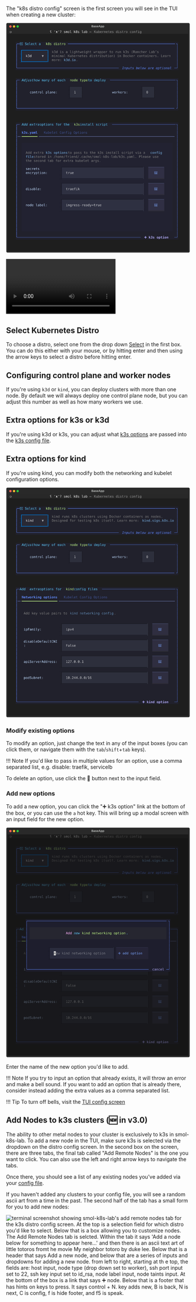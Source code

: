 The "k8s distro config" screen is the first screen you will see in the TUI when creating a new cluster:

[<img src="../../assets/images/screenshots/distro_config_screen.svg" alt="terminal screenshot of smol-k8s-lab k8s distro configuration screen . Features three vertically stacked boxes. Box 1: title: 🌱 Select a k8s distro. Contains a drop down menu on the left hand side that defaults to k3d on macOS and k3s on Linux. On the right hand side there is a description of the distro, which in this case is k3d is a lightweight wrapper to run k3s (Rancher Lab's minimal Kubernetes distro) in Docker containers. Subtitle: Inputs below are optional. Box 2: Title: Adjust how many of each node type to deploy. Contains two input fields: input 1: control plane is set to 1. input 2: workers is set to 0. Box 3: There are two tabs: k3s.yaml and Kubelet config Options. k3s.yaml is selected and the help text reads Add extra options for the k3s install script. Contains text: Add extra k3s options to pass to the k3s install script via a config file stored in $XDG_CACHE_HOME/smol-k8s-lab/k3s.yaml. Please use the second tab for extra kubelet args. Box 3 also contains input fields for: secrets encryption: true, disable: traefik, kubelet arg: max_pods=150, node label: ingress-ready=true. Each input field has a 🚮 button next to it. Box 3 subtitle: ➕ k3s option">](../../assets/images/screenshots/distro_config_screen.svg)

![type:video](../../assets/videos/tour_of_distros.mov)

## Select Kubernetes Distro

To choose a distro, select one from the drop down [Select](https://textual.textualize.io/widgets/select/#select) in the first box. You can do this either with your mouse, or by hitting enter and then using the arrow keys to select a distro before hitting enter.

## Configuring control plane and worker nodes

If you're using `k3d` or `kind`, you can deploy clusters with more than one node. By default we will always deploy one control plane node, but you can adjust this number as well as how many workers we use.

## Extra options for k3s or k3d

If you're using k3d or k3s, you can adjust what [k3s options](https://docs.k3s.io/cli/server#k3s-server-cli-help) are passed into the [k3s config file](https://docs.k3s.io/installation/configuration#configuration-file).

## Extra options for kind

If you're using kind, you can modify both the networking and kubelet configuration options.

![terminal screenshot showing smol-k8s-lab k8s distro config screen with kind selected this time. The top two boxes are the same as the last screenshot, but the bottom box shows two tabs: networking, kubelet](../../assets/images/screenshots/kind_config_screen.svg)

### Modify existing options

To modify an option, just change the text in any of the input boxes (you can click them, or navigate them with the `tab`/`shift`+`tab` keys).

!!! Note
    If you'd like to pass in multiple values for an option, use a comma separated list, e.g. disable: traefik, servicelb

To delete an option, use click the 🚮 button next to the input field.

### Add new options

To add a new option, you can click the "➕ k3s option" link at the bottom of the box, or you can use the `a` hot key. This will bring up a modal screen with an input field for the new option.

![terminal screenshot showing smol-k8s-lab "add new option" modal screen with a blue border. Header: Add *new* k3s option. The second row has an input field with placeholder text that says "new k3s option" with a button on the right hand side that says "➕ add option". The bottom border has a link that says cancel - which can be clicked or you can use the escape key](../../assets/images/screenshots/add_k3s_option_screen.svg)

Enter the name of the new option you'd like to add.

!!! Note
    If you try to input an option that already exists, it will throw an error and make a bell sound. If you want to add an option that is already there, consider instead adding the extra values as a comma separated list.

!!! Tip
    To turn off bells, visit the [TUI config screen](/tui/tui_config.md)

## Add Nodes to k3s clusters (🆕 in v3.0)

The ability to other metal nodes to your cluster is exclusively to k3s in smol-k8s-lab. To add a new node in the TUI, make sure k3s is selected via the dropdown on the distro config screen. In the second box on the screen, there are three tabs, the final tab called "Add Remote Nodes" is the one you want to click. You can also use the left and right arrow keys to navigate the tabs.

Once there, you should see a list of any existing nodes you've added via your [config file](/config_file.md).

If you haven't added any clusters to your config file, you will see a random ascii art from a time in the past. The second half of the tab has a small form for you to add new nodes:

![terminal screenshot showing smol-k8s-lab's add remote nodes tab for the k3s distro config screen. At the top is a selection field for which distro you'd like to select. Below that is a box allowing you to customize nodes. The Add Remote Nodes tab is selcted. Within the tab it says 'Add a node below for something to appear here...' and then there is an ascii text art of little totoros fromt he movie My neighbor totoro by duke lee. Below that is a header that says Add a new node, and below that are a series of inputs and dropdowns for adding a new node. from left to right, starting at th e top, the fields are: host input, node type (drop down set to worker), ssh port input set to 22, ssh key input set to id_rsa, node label input, node taints input. At the bottom of the box is a link that says ➕ node. Below that is a footer that has hints on keys to press. It says control + N. key adds new, B is back, N is next, C is config, f is hide footer, and f5 is speak.](../../assets/images/screenshots/add_node_k3s_tab.svg)
